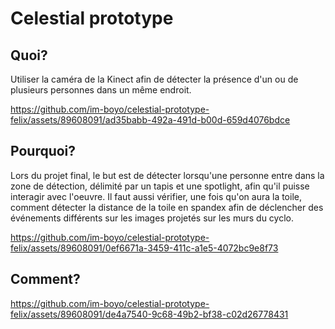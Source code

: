 # Celestial prototype
## Quoi?
Utiliser la caméra de la Kinect afin de détecter la présence d'un ou de plusieurs personnes dans un même endroit.



https://github.com/im-boyo/celestial-prototype-felix/assets/89608091/ad35babb-492a-491d-b00d-659d4076bdce



## Pourquoi?
Lors du projet final, le but est de détecter lorsqu'une personne entre dans la zone de détection, délimité par un tapis et une spotlight, afin qu'il puisse interagir avec l'oeuvre. Il faut aussi vérifier, une fois qu'on aura la toile, comment détecter la distance de la toile en spandex afin de déclencher des événements différents sur les images projetés sur les murs du cyclo. 



https://github.com/im-boyo/celestial-prototype-felix/assets/89608091/0ef6671a-3459-411c-a1e5-4072bc9e8f73




## Comment?



https://github.com/im-boyo/celestial-prototype-felix/assets/89608091/de4a7540-9c68-49b2-bf38-c02d26778431

